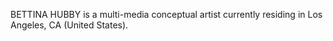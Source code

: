 BETTINA HUBBY is a multi-media conceptual artist currently residing in Los Angeles, CA (United States).

